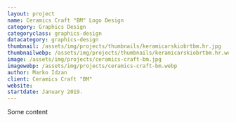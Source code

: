 ```yaml
---
layout: project
name: Ceramics Craft "BM" Logo Design
category: Graphics Design
categoryclass: graphics-design
datacategory: graphics-design
thumbnail: /assets/img/projects/thumbnails/keramicarskiobrtbm.hr.jpg
thumbnailwebp: /assets/img/projects/thumbnails/keramicarskiobrtbm.hr.webp
image: /assets/img/projects/ceramics-craft-bm.jpg
imagewebp: /assets/img/projects/ceramics-craft-bm.webp
author: Marko Idzan
client: Ceramics Craft "BM"
website: 
startdate: January 2019.
---
```

Some content